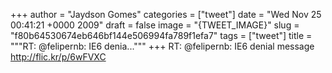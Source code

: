
+++
author = "Jaydson Gomes"
categories = ["tweet"]
date = "Wed Nov 25 00:41:21 +0000 2009"
draft = false
image = "{TWEET_IMAGE}"
slug = "f80b64530674eb646bf144e506994fa789f1efa7"
tags = ["tweet"]
title = """RT: @felipernb: IE6 denia..."""
+++
RT: @felipernb: IE6 denial message http://flic.kr/p/6wFVXC
